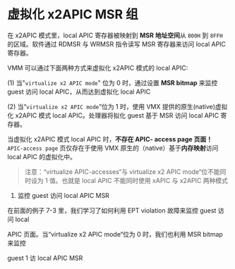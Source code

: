 
# 虚拟化 x2APIC MSR 组

在 x2APIC 模式里，local APIC 寄存器被映射到 **MSR 地址空间**从 `800H` 到 `8FFH` 的区域。软件通过 RDMSR 与 WRMSR 指令读写 MSR 寄存器来访问 local APIC 寄存器。

VMM 可以通过下面两种方式来虚拟化 x2APIC 模式的 local APIC:

 (1) 当"`virtualize x2 APIC mode`" 位为 0 时，通过设置 **MSR bitmap** 来监控 guest 访问 local APIC，从而达到虚拟化 local APIC

 (2) 当“`virtualize x2 APIC mode`”位为 1 时，使用 VMX 提供的原生(native)虚拟化 x2APIC 模式 local APIC。处理器将拟化 guest 基于 MSR 访问 local APIC 寄存器。

当虚拟化 x2APIC 模式 local APIC 时，**不存在 APIC- access page 页面！** `APIC-access page` 页仅存在于使用 VMX 原生的（native）基于**内存映射**访问 local APIC 的虚拟化中。

>注意：“virtualize APIC-accesses“与 virtualize x2 APIC mode“位不能同时设为 1 值。也就是 local APIC 不能同时使用 xAPIC 与 x2APIC 两种模式

1. 监控 guest 访问 local APIC MSR

在前面的例子 7-3 里，我们学习了如何利用 EPT violation 故障来监控 guest 访问 local

APIC 页面。当“virtualize x2 APIC mode“位为 0 时，我们也利用 MSR bitmap 来监控

guest 1 访 local APIC MSR

 